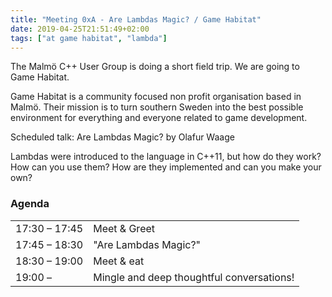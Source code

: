```yaml
---
title: "Meeting 0xA - Are Lambdas Magic? / Game Habitat"
date: 2019-04-25T21:51:49+02:00
tags: ["at game habitat", "lambda"]
---
```



The Malmö C++ User Group is doing a short field trip. We are going to Game Habitat.

Game Habitat is a community focused non profit organisation based in Malmö. Their mission is to turn southern Sweden into the best possible environment for everything and everyone related to game development.

Scheduled talk: Are Lambdas Magic? by Olafur Waage

Lambdas were introduced to the language in C++11, but how do they work? How can you use them? How are they implemented and can you make your own?

### Agenda

|               |              |
|---------------|--------------|
| 17:30 – 17:45 | Meet & Greet |
| 17:45 – 18:30 | "Are Lambdas Magic?" |
| 18:30 – 19:00 | Meet & eat   |
| 19:00 –  | Mingle and deep thoughtful conversations!  |